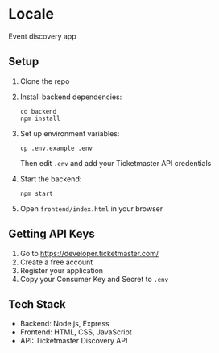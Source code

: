 # Locale

Event discovery app

## Setup

1. Clone the repo
2. Install backend dependencies:
   ```
   cd backend
   npm install
   ```

3. Set up environment variables:
   ```
   cp .env.example .env
   ```
   Then edit `.env` and add your Ticketmaster API credentials

4. Start the backend:
   ```
   npm start
   ```

5. Open `frontend/index.html` in your browser

## Getting API Keys

1. Go to https://developer.ticketmaster.com/
2. Create a free account
3. Register your application
4. Copy your Consumer Key and Secret to `.env`

## Tech Stack

- Backend: Node.js, Express
- Frontend: HTML, CSS, JavaScript
- API: Ticketmaster Discovery API
